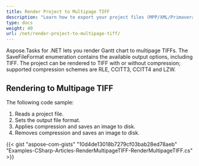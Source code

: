 ```yaml
---
title: Render Project to Multipage TIFF
description: "Learn how to export your project files (MPP/XML/Primavera XML) as multipage TIFF using Aspose.Tasks for .NET."
type: docs
weight: 40
url: /net/render-project-to-multipage-tiff/
---
```


Aspose.Tasks for .NET lets you render Gantt chart to multipage TIFFs.
The SaveFileFormat enumeration contains the available output options, including TIFF. The project can be rendered to TIFF with or without compression; supported compression schemes are RLE, CCITT3, CCITT4 and LZW.

## **Rendering to Multipage TIFF**
The following code sample:

1. Reads a project file.
2. Sets the output file format.
3. Applies compression and saves an image to disk.
4. Removes compression and saves an image to disk.

{{< gist "aspose-com-gists" "10d4de13018b7279cf03bab28ed78aeb" "Examples-CSharp-Articles-RenderMultipageTIFF-RenderMultipageTIFF.cs" >}}
